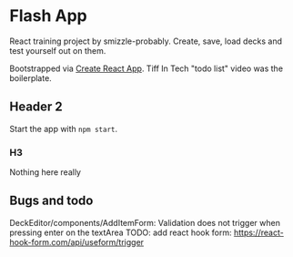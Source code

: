 # Flash App

React training project by smizzle-probably. Create, save, load decks and test yourself out on them.

Bootstrapped via [Create React App](https://github.com/facebook/create-react-app).
Tiff In Tech "todo list" video was the boilerplate.

## Header 2

Start the app with `npm start`.

### H3

Nothing here really

## Bugs and todo

DeckEditor/components/AddItemForm: Validation does not trigger when pressing enter on the textArea
TODO: add react hook form: https://react-hook-form.com/api/useform/trigger
